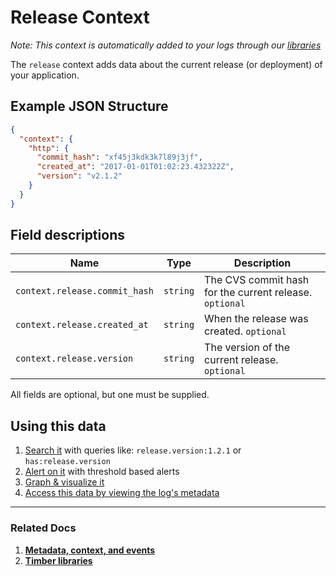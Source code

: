 # Release Context

*Note: This context is automatically added to your logs through our [libraries](/languages)*

The `release` context adds data about the current release (or deployment) of your application.

## Example JSON Structure


```json
{
  "context": {
    "http": {
      "commit_hash": "xf45j3kdk3k7l89j3jf",
      "created_at": "2017-01-01T01:02:23.432322Z",
      "version": "v2.1.2"
    }
  }
}
```

## Field descriptions

Name | Type | Description
-----|------|------------
`context.release.commit_hash` | `string` | The CVS commit hash for the current release. `optional`
`context.release.created_at` | `string` | When the release was created. `optional`
`context.release.version` | `string` | The version of the current release. `optional`

All fields are optional, but one must be supplied.


## Using this data

1. [Search it](/app/console/searching) with queries like: `release.version:1.2.1` or `has:release.version`
2. [Alert on it](/app/console/alerts) with threshold based alerts
3. [Graph & visualize it](/app/console/graphing)
4. [Access this data by viewing the log's metadata](/app/console/view-metdata-and-context)

---

### Related Docs

1. [**Metadata, context, and events**](/concepts/metadata-context-and-events)
2. [**Timber libraries**](/languages)
